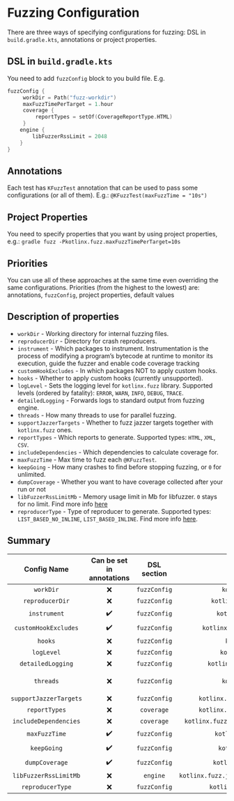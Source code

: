 # Fuzzing Configuration

There are three ways of specifying configurations for fuzzing: DSL in `build.gradle.kts`, annotations or project properties.

## DSL in `build.gradle.kts`
You need to add `fuzzConfig` block to you build file. E.g.
```kotlin
fuzzConfig {
     workDir = Path("fuzz-workdir")
     maxFuzzTimePerTarget = 1.hour
     coverage {
         reportTypes = setOf(CoverageReportType.HTML)
     }
    engine {
        libFuzzerRssLimit = 2048
    }
}
```

## Annotations
Each test has `KFuzzTest` annotation that can be used to pass some configurations (or all of them). E.g.: `@KFuzzTest(maxFuzzTime = "10s")`

## Project Properties
You need to specify properties that you want by using project properties, e.g.: `gradle fuzz -Pkotlinx.fuzz.maxFuzzTimePerTarget=10s`

## Priorities
You can use all of these approaches at the same time even overriding the same configurations. Priorities (from the highest to the lowest) are: annotations, `fuzzConfig`, project properties, default values

## Description of properties
* `workDir` - Working directory for internal fuzzing files.
* `reproducerDir` - Directory for crash reproducers.
* `instrument` - Which packages to instrument. Instrumentation is the process of modifying a program’s bytecode at runtime to monitor its execution, guide the fuzzer and enable code coverage tracking
* `customHookExcludes` - In which packages NOT to apply custom hooks.
* `hooks` - Whether to apply custom hooks (currently unsupported).
* `logLevel` - Sets the logging level for `kotlinx.fuzz` library. Supported levels (ordered by fatality): `ERROR`, `WARN`, `INFO`, `DEBUG`, `TRACE`.
* `detailedLogging` - Forwards logs to standard output from fuzzing engine.
* `threads` - How many threads to use for parallel fuzzing.
* `supportJazzerTargets` - Whether to fuzz jazzer targets together with `kotlinx.fuzz` ones.
* `reportTypes` - Which reports to generate. Supported types: `HTML`, `XML`, `CSV`.
* `includeDependencies` - Which dependencies to calculate coverage for.
* `maxFuzzTime` - Max time to fuzz each `@KFuzzTest`.
* `keepGoing` - How many crashes to find before stopping fuzzing, or `0` for unlimited.
* `dumpCoverage` - Whether you want to have coverage collected after your run or not
* `libFuzzerRssLimitMb` - Memory usage limit in Mb for libfuzzer. `0` stays for no limit. Find more info [here](https://llvm.org/docs/LibFuzzer.html)
* `reproducerType` - Type of reproducer to generate. Supported types: `LIST_BASED_NO_INLINE`, `LIST_BASED_INLINE`. Find more info [here](Crash%20reproduction.md). 

## Summary
|      Config Name       | Can be set in annotations | DSL section  |                Project Property                |                      Default Value                       |
|:----------------------:|:-------------------------:|:------------:|:----------------------------------------------:|:--------------------------------------------------------:|
|       `workDir`        |             ❌             | `fuzzConfig` |             `kotlinx.fuzz.workDir`             |                 `<build directory>/fuzz`                 |             
|    `reproducerDir`     |             ❌             | `fuzzConfig` |          `kotlinx.fuzz.reproducerDir`          |           `<build directory>/fuzz/reproducers`           |             
|      `instrument`      |            ✔️             | `fuzzConfig` |           `kotlinx.fuzz.instrument`            |                     Doesn't have one                     |             
|  `customHookExcludes`  |            ✔️             | `fuzzConfig` |       `kotlinx.fuzz.customHookExcludes`        |                     Doesn't have one                     |             
|        `hooks`         |             ❌             | `fuzzConfig` |              `kotlinx.fuzz.hooks`              |                          `true`                          |             
|       `logLevel`       |             ❌             | `fuzzConfig` |            `kotlinx.fuzz.logLevel`             |                          `WARN`                          |             
|   `detailedLogging`    |             ❌             | `fuzzConfig` |         `kotlinx.fuzz.detailedLogging`         |                         `false`                          |             
|       `threads`        |             ❌             | `fuzzConfig` |             `kotlinx.fuzz.threads`             | `max(1, Runtime.getRuntime().availableProcessors() / 2)` |             
| `supportJazzerTargets` |             ❌             | `fuzzConfig` |      `kotlinx.fuzz.supportJazzerTargets`       |                         `false`                          |             
|     `reportTypes`      |             ❌             |  `coverage`  |      `kotlinx.fuzz.coverage.reportTypes`       |             `setOf(CoverageReportType.HTML)`             |             
| `includeDependencies`  |             ❌             |  `coverage`  |  `kotlinx.fuzz.coverage.includeDependencies`   |                       `emptySet()`                       |             
|     `maxFuzzTime`      |            ✔️             | `fuzzConfig` |           `kotlinx.fuzz.maxFuzzTime`           |                           `1m`                           |             
|      `keepGoing`       |            ✔️             | `fuzzConfig` |            `kotlinx.fuzz.keepGoing`            |                           `0`                            |             
|     `dumpCoverage`     |            ✔️             | `fuzzConfig` |          `kotlinx.fuzz.dumpCoverage`           |                          `true`                          |             
| `libFuzzerRssLimitMb`  |             ❌             |   `engine`   | `kotlinx.fuzz.jazzer.libFuzzerArgs.rssLimitMb` |                           `0`                            |            
|    `reproducerType`    |             ❌             | `fuzzConfig` |         `kotlinx.fuzz.reproducerType`          |            `ReproducerType.LIST_BASED_INLINE`            |            
